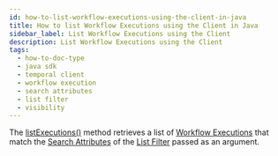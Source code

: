 ```yaml
---
id: how-to-list-workflow-executions-using-the-client-in-java
title: How to list Workflow Executions using the Client in Java
sidebar_label: List Workflow Executions using the Client
description: List Workflow Executions using the Client
tags:
  - how-to-doc-type
  - java sdk
  - temporal client
  - workflow execution
  - search attributes
  - list filter
  - visibility
---
```


The [listExecutions()]() method retrieves a list of [Workflow Executions](/concepts/what-is-a-workflow-execution) that match the [Search Attributes](/concepts/what-is-a-search-attribute) of the [List Filter](/concepts/what-is-a-list-filter) passed as an argument.



